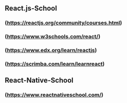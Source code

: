 ## React.js-School
###  (https://reactjs.org/community/courses.html)
###  (https://www.w3schools.com/react/)
###  (https://www.edx.org/learn/reactjs)
###  (https://scrimba.com/learn/learnreact)
## React-Native-School
### (https://www.reactnativeschool.com/)
